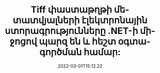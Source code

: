 ---
############################# Static ############################
layout: "auto-gen-signature"
date: 2022-03-01T15:12:22
draft: false
operation: Sign
signaturetype: Metadata
fileformat: Tiff
productName: .NET
lang: hy
productCode: net
otherformats: pdf doc docx docm dot dotm dotx odt ott rtf xls xlsx xlsm xlsb csv ods ots xltx xltm ppt pptx pps ppsx odp otp potx potm pptm ppsm png jpg bmp gif tiff svg webp wmf
breadcrumb: Put Metadata signature on Tiff for C#

############################# Head ############################
head_title: "Կցեք մետատվյալների էլեկտրոնային ստորագրությունները Tiff փաստաթղթերին C#-ի միջոցով"
head_description: "Օգտագործեք Մետատվյալները որպես թաքնված էլեկտրոնային ստորագրություններ ձեր Tiff փաստաթղթերի ներսում՝ օգտագործելով C# կոդի մի քանի տող: Օգտագործեք GroupDocs Document Signature API-ը՝ ձեր բիզնես փաստաթղթերն ու ֆայլերը մետատվյալներով էլեկտրոնային ստորագրելու համար:"

############################# Header ############################
title: "Tiff փաստաթղթի մետատվյալների էլեկտրոնային ստորագրությունները .NET-ի միջոցով պարզ են և հեշտ օգտագործման համար:"
description: "e-ստորագրեք ձեր Tiff փաստաթղթերն ու պայմանագրերը թաքնված մետատվյալների գրառումներով: Ստեղծեք մետատվյալներ PDF ֆայլերի, MS Word փաստաթղթերի, MS Excel աշխատանքային գրքույկների, MS PowerPoint ներկայացումների և պատկերի տարբեր ձևաչափերի համար՝ առանց խնդիրների և լրացուցիչ կոդավորման:"
bg_image: "https://cms.admin.containerize.com/templates/aspose/App_Themes/V3/images/bg/header1.png"
bg_overlay: false
button:
    enable: true

############################# SubMenu ############################
submenu:
    enable: true

    left:
        img_alt: "GroupDocs.Signature for .NET"
        image: "https://cms.admin.containerize.com/templates/groupdocs/images/product-logos/90x90-noborder/groupdocs-signature-net.png"
        product: "GroupDocs.Signature"
        platform: ".NET"



############################# About ############################
about:
    enable: true
    title: "GroupDocs.Signature for .NET Մետատվյալների ստորագրությունների API-ի մասին"
    content: |
        [GroupDocs.Signature for .NET](https://products.groupdocs.com/signature/net/) հայտնի API է թվային փաստաթղթերի էլեկտրոնային ստորագրման համար: Ստորագրություններ, ինչպիսիք են տեքստերը, պատկերները, թվային վկայագրերը, շտրիխ կոդերը, QR-կոդերը, նամականիշերը կամ մետատվյալները հասանելի են: Ստորագրությունները կարող են տեղադրվել PDF ֆայլերի, MS Word փաստաթղթերի, MS Excel աշխատանքային գրքերի, MS PowerPoint ներկայացումների, Adobe Photoshop ֆայլերի և պատկերի տարբեր ձևաչափերի վրա: Հաճախորդները կարող են ստորագրել իրենց փաստաթուղթը և թարմացնել, որոնել, ստուգել, ​​ջնջել կամ նախադիտել այդ փաստաթղթերի վրա դրված էլեկտրոնային ստորագրությունները: Ավելին, տրամադրվում են ստորագրությունների հարմարեցման բազմաթիվ հնարավորություններ։
    

############################# Steps ############################
steps:
    enable: true
    title_left: "Tiff-ը Metadata-ով C#-ով ստորագրելու քայլեր"
    content_left: |
        [GroupDocs.Signature for .NET](https://products.groupdocs.com/signature/net/) հնարավորություն է տալիս արագ և հեշտությամբ ստորագրել Tiff փաստաթղթերը Metadata ստորագրություններով:
        
        * Ստեղծեք Signature դասի օրինակ, որը տրամադրում է Tiff ֆայլ, որը պետք է ստորագրվի որպես ճանապարհ կամ հիշողության հոսք
        * Տեղադրեք SignOptions դասը և սահմանեք բոլոր պահանջվող տվյալները:
        * Հրավիրեք Signature.Sign() մեթոդը՝ փոխանցելով ելքային Tiff ֆայլը կամ հիշողության հոսքը

    title_right: " Համակարգի պահանջները"
    content_right: |
        GroupDocs.Signature for .NET-ն աջակցվում է բոլոր հիմնական հարթակներում և օպերացիոն համակարգերում: Նախքան ստորև նշված կոդը գործարկելը, խնդրում ենք համոզվել, որ ձեր համակարգում տեղադրված են հետևյալ նախադրյալները.

        * Օպերացիոն համակարգեր՝ Microsoft Windows, Linux, MacOS
        * Մշակման միջավայրեր՝ Microsoft Visual Studio, Xamarin, MonoDevelop
        * Frameworks: .NET Framework, .NET Standard, .NET Core, Mono
        * Ստացեք վերջին GroupDocs.Signature for .NET-ը [Nuget]-ից (https://www.nuget.org/packages/groupdocs.signature)
         
    code: |
        ```csharp    
        
        // Set up input Tiff file
        string filePath = "input.tiff";
        // Set up output file
        string outputFilePath = "output.tiff";

        // Instantiate Signature for input file
        using (var signature = new GroupDocs.Signature.Signature(filePath))
        {
                // instantiate metadata signing options
                MetadataSignOptions options = new MetadataSignOptions();

                // Specify different Metadata Signatures and add them to options signature collection
                // set start id
                ushort imgsMetadataId = 41996;
                // setup int value
                ImageMetadataSignature mdSign_DocId = new ImageMetadataSignature(imgsMetadataId++, 123456); // int
                options.Signatures.Add(mdSign_DocId);
                // setup Author property
                ImageMetadataSignature mdSign_Author = new ImageMetadataSignature(imgsMetadataId++, "Mr.Scherlock Holmes"); // string
                options.Signatures.Add(mdSign_Author);
                // setup data of sign date
                ImageMetadataSignature mdSign_Date = new ImageMetadataSignature(imgsMetadataId++, DateTime.Now); // DateTime
                options.Signatures.Add(mdSign_Date);
                // setup double
                ImageMetadataSignature mdSign_Amnt = new ImageMetadataSignature(imgsMetadataId++, 123.456M); //decimal value
                options.Signatures.Add(mdSign_Amnt);

                // sign Tiff document
                SignResult result = signature.Sign(outputFilePath, options);
        }

        ```

############################# Demos ############################
demos:
    enable: true
    title: "Tiff փաստաթղթերի ստորագրում Metadata Live Demo-ով"
    content: |
       Ստորագրեք Tiff ֆայլը տարբեր ստորագրություններով հենց հիմա՝ այցելելով [GroupDocs.Signature App](https://products.groupdocs.app/signature/family) կայքը: Անվճար առցանց ցուցադրություն սպասում է ձեզ:          

############################# More Formats ############################
more_formats:
    enable: true
    title: "Այլ աջակցվող Metadata ստորագրություններ C#-ի համար"
    content: |
        "Դուք կարող եք նաև ստորագրել Tiff ստորագրության այլ տեսակներով: Խնդրում ենք տեսնել ստորև ներկայացված ցուցակը:"
    format: 
       
       
back_to_top:
    enable: true
---